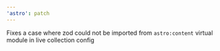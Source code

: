 ```yaml
---
'astro': patch
---
```


Fixes a case where zod could not be imported from `astro:content` virtual module in live collection config
